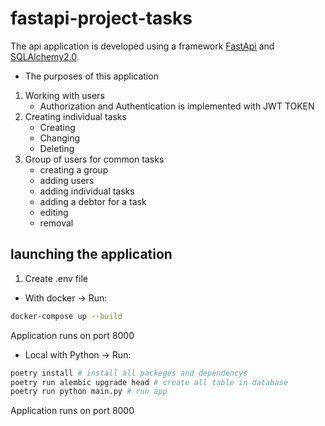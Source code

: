 # fastapi-project-tasks
The api application is developed using a framework [FastApi](https://fastapi.tiangolo.com/) and [SQLAlchemy2.0](https://www.sqlalchemy.org/). 
- The purposes of this application
1. Working with users
	- Authorization and Authentication is implemented with JWT TOKEN
2. Creating individual tasks
	- Creating 
	- Changing
	- Deleting
3. Group of users for common tasks
	- creating a group
	- adding users
	- adding individual tasks
	- adding a debtor for a task
	- editing
	- removal
## launching the application
1. Create .env file
- With docker -> Run:
```sh
docker-compose up --build
```
Application runs on port 8000 
- Local with Python -> Run:
```sh
poetry install # install all packeges and dependencys
poetry run alembic upgrade head # create all table in database
poetry run python main.py # run app
```
Application runs on port 8000
